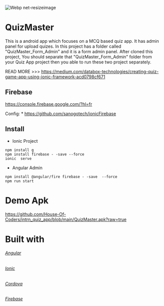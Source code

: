 ![Webp net-resizeimage](https://user-images.githubusercontent.com/52134801/111212108-381f7700-85f5-11eb-923d-35ab335b35a4.png)

# QuizMaster

This is a android app which focuses on a MCQ based quiz app. It has admin panel for upload quizes.
In this project has a folder called "QuizMaster_Form_Admin" and it is a form admin panel. After cloned this project, You should separate that "QuizMaster_Form_Admin" folder from your Quiz App project then you able to run these two project separately.

READ MORE >>> https://medium.com/databox-technologies/creating-quiz-game-app-using-ionic-framework-acd0798cf671

## Firebase

https://console.firebase.google.com/?hl=fr

Config:   * https://github.com/sanogotech/ionicFirebase

## Install

* Ionic Project

```
npm install g
npm install firebase - -save --force
ionic  serve
```

* Angular Admin
```
npm install @angular/fire firebase - -save  --force
npm run start
```


# Demo Apk

https://github.com/House-Of-Coders/intrn_quiz_app/blob/main/QuizMaster.apk?raw=true

# Built with

###### [Angular](https://angular.io/docs)
###### [Ionic](https://ionicframework.com/docs)
###### [Cordova](https://ionicframework.com/docs/v3/intro/installation/)
###### [Firebase](https://firebase.google.com/docs/build)

